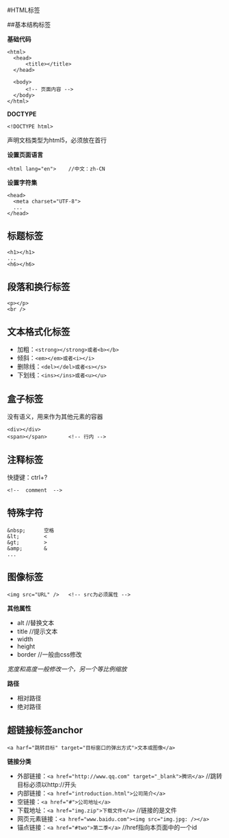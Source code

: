 
#HTML标签

##基本结构标签

**基础代码**

```
<html>
  <head>
      <title></title>
  </head>

  <body>
      <!-- 页面内容 -->
  </body>
</html>
```

**DOCTYPE**
```
<!DOCTYPE html>
```

声明文档类型为html5，必须放在首行


**设置页面语言**

```
<html lang="en">  	//中文：zh-CN
```

**设置字符集**

```
<head>
  <meta charset="UTF-8">
  ...
</head>
```


## 标题标签

```
<h1></h1>
...
<h6></h6>
```

## 段落和换行标签

```
<p></p>
<br />
```

## 文本格式化标签


- 加粗：`<strong></strong>或者<b></b>`
- 倾斜：`<em></em>或者<i></i>`
- 删除线：`<del></del>或者<s></s>`
- 下划线：`<ins></ins>或者<u></u>`


## 盒子标签

没有语义，用来作为其他元素的容器

```
<div></div>
<span></span>		<!-- 行内 -->
```


## 注释标签

快捷键：ctrl+?
```
<!--  comment  -->
```




## 特殊字符

```
&nbsp;		空格
&lt;		<
&gt;		>
&amp;		&
...
```



## 图像标签

```
<img src="URL" />	<!-- src为必须属性 -->
```

**其他属性**
- alt		   //替换文本
- title		 //提示文本
- width
- height
- border		//一般由css修改

*宽度和高度一般修改一个，另一个等比例缩放*

**路径**
- 相对路径
- 绝对路径



## 超链接标签anchor

```
<a harf="跳转目标" target="目标窗口的弹出方式">文本或图像</a>
```

**链接分类**

- 外部链接：`<a href="http://www.qq.com" target="_blank">腾讯</a>`		//跳转目标必须以http://开头
- 内部链接：`<a href="introduction.html">公司简介</a>`
- 空链接：`<a href="#">公司地址</a>`
- 下载地址：`<a href="img.zip">下载文件</a>`					//链接的是文件
- 网页元素链接：`<a href="www.baidu.com"><img src="img.jpg: /></a>`
- 锚点链接：`<a href="#two">第二季</a>`		//href指向本页面中的一个id
